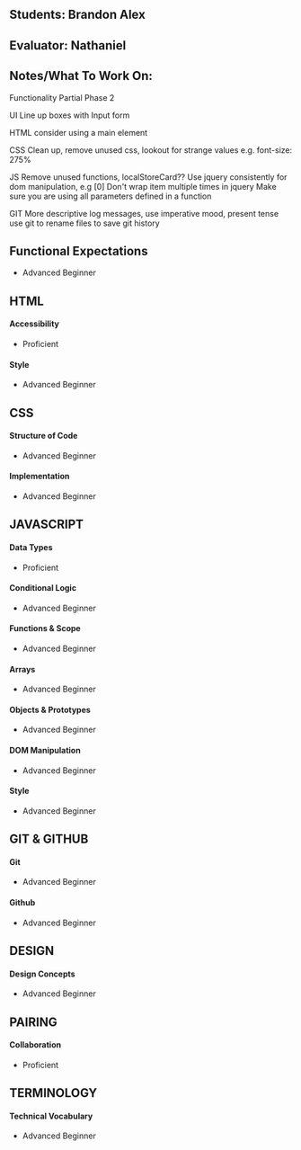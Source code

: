 ## Students: Brandon Alex
## Evaluator: Nathaniel
## Notes/What To Work On:

Functionality 
Partial Phase 2

UI
Line up boxes with Input form

HTML
consider using a main element

CSS
Clean up, remove unused css, lookout for strange values e.g. font-size: 275%

JS
Remove unused functions, localStoreCard??
Use jquery consistently for dom manipulation, e.g [0]
Don't wrap item multiple times in jquery
Make sure you are using all parameters defined in a function

GIT
More descriptive log messages, use imperative mood, present tense
use git to rename files to save git history


## Functional Expectations

* Advanced Beginner  

## HTML

#### Accessibility

* Proficient  

#### Style

* Advanced Beginner  

## CSS

#### Structure of Code

* Advanced Beginner  

#### Implementation

* Advanced Beginner  

## JAVASCRIPT

#### Data Types

* Proficient  

#### Conditional Logic

* Advanced Beginner  

#### Functions & Scope

* Advanced Beginner  

#### Arrays

* Advanced Beginner  

#### Objects & Prototypes

* Advanced Beginner  

#### DOM Manipulation

* Advanced Beginner  

#### Style

* Advanced Beginner  

## GIT & GITHUB

#### Git

* Advanced Beginner  

#### Github

* Advanced Beginner  

## DESIGN

#### Design Concepts

* Advanced Beginner  

## PAIRING

#### Collaboration

* Proficient  

## TERMINOLOGY

#### Technical Vocabulary

* Advanced Beginner


